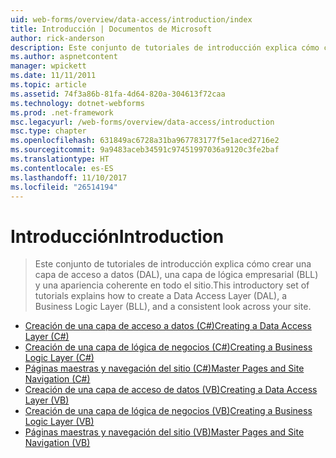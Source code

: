 ```yaml
---
uid: web-forms/overview/data-access/introduction/index
title: Introducción | Documentos de Microsoft
author: rick-anderson
description: Este conjunto de tutoriales de introducción explica cómo crear una capa de acceso a datos (DAL), una capa de lógica empresarial (BLL) y una apariencia coherente en todo el sitio.
ms.author: aspnetcontent
manager: wpickett
ms.date: 11/11/2011
ms.topic: article
ms.assetid: 74f3a86b-81fa-4d64-820a-304613f72caa
ms.technology: dotnet-webforms
ms.prod: .net-framework
msc.legacyurl: /web-forms/overview/data-access/introduction
msc.type: chapter
ms.openlocfilehash: 631849ac6728a31ba967783177f5e1aced2716e2
ms.sourcegitcommit: 9a9483aceb34591c97451997036a9120c3fe2baf
ms.translationtype: HT
ms.contentlocale: es-ES
ms.lasthandoff: 11/10/2017
ms.locfileid: "26514194"
---
```

<a name="introduction"></a><span data-ttu-id="96ea9-103">Introducción</span><span class="sxs-lookup"><span data-stu-id="96ea9-103">Introduction</span></span>
====================
> <span data-ttu-id="96ea9-104">Este conjunto de tutoriales de introducción explica cómo crear una capa de acceso a datos (DAL), una capa de lógica empresarial (BLL) y una apariencia coherente en todo el sitio.</span><span class="sxs-lookup"><span data-stu-id="96ea9-104">This introductory set of tutorials explains how to create a Data Access Layer (DAL), a Business Logic Layer (BLL), and a consistent look across your site.</span></span>


- [<span data-ttu-id="96ea9-105">Creación de una capa de acceso a datos (C#)</span><span class="sxs-lookup"><span data-stu-id="96ea9-105">Creating a Data Access Layer (C#)</span></span>](creating-a-data-access-layer-cs.md)
- [<span data-ttu-id="96ea9-106">Creación de una capa de lógica de negocios (C#)</span><span class="sxs-lookup"><span data-stu-id="96ea9-106">Creating a Business Logic Layer (C#)</span></span>](creating-a-business-logic-layer-cs.md)
- [<span data-ttu-id="96ea9-107">Páginas maestras y navegación del sitio (C#)</span><span class="sxs-lookup"><span data-stu-id="96ea9-107">Master Pages and Site Navigation (C#)</span></span>](master-pages-and-site-navigation-cs.md)
- [<span data-ttu-id="96ea9-108">Creación de una capa de acceso de datos (VB)</span><span class="sxs-lookup"><span data-stu-id="96ea9-108">Creating a Data Access Layer (VB)</span></span>](creating-a-data-access-layer-vb.md)
- [<span data-ttu-id="96ea9-109">Creación de una capa de lógica de negocios (VB)</span><span class="sxs-lookup"><span data-stu-id="96ea9-109">Creating a Business Logic Layer (VB)</span></span>](creating-a-business-logic-layer-vb.md)
- [<span data-ttu-id="96ea9-110">Páginas maestras y navegación del sitio (VB)</span><span class="sxs-lookup"><span data-stu-id="96ea9-110">Master Pages and Site Navigation (VB)</span></span>](master-pages-and-site-navigation-vb.md)

